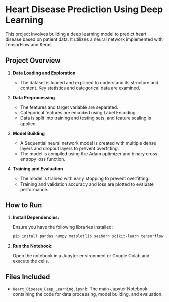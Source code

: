 # Heart Disease Prediction Using Deep Learning

This project involves building a deep learning model to predict heart disease based on patient data. It utilizes a neural network implemented with TensorFlow and Keras.

## Project Overview

1. **Data Loading and Exploration**
   - The dataset is loaded and explored to understand its structure and content. Key statistics and categorical data are examined.

2. **Data Preprocessing**
   - The features and target variable are separated.
   - Categorical features are encoded using Label Encoding.
   - Data is split into training and testing sets, and feature scaling is applied.

3. **Model Building**
   - A Sequential neural network model is created with multiple dense layers and dropout layers to prevent overfitting.
   - The model is compiled using the Adam optimizer and binary cross-entropy loss function.

4. **Training and Evaluation**
   - The model is trained with early stopping to prevent overfitting.
   - Training and validation accuracy and loss are plotted to evaluate performance.

## How to Run

1. **Install Dependencies:**

   Ensure you have the following libraries installed:
   ```bash
   pip install pandas numpy matplotlib seaborn scikit-learn tensorflow
   ```

2. **Run the Notebook:**

   Open the notebook in a Jupyter environment or Google Colab and execute the cells.

## Files Included

- `Heart_Disease_Deep_Learning.ipynb`: The main Jupyter Notebook containing the code for data processing, model building, and evaluation.
